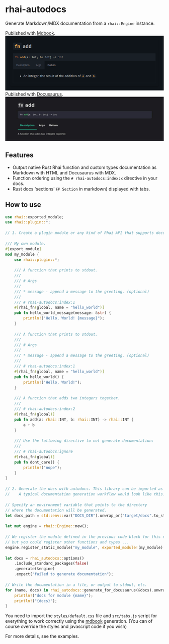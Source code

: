 # rhai-autodocs

Generate Markdown/MDX documentation from a `rhai::Engine` instance.

Published with [Mdbook](https://rust-lang.github.io/mdBook/index.html).
![generated documentation for mdbook](assets/mdbook.png)
Published with [Docusaurus](https://docusaurus.io/).
![generated documentation for docusaurus](assets/docusaurus.jpg)

## Features

- Output native Rust Rhai function and custom types documentation as Markdown with HTML and Docusaurus with MDX.
- Function ordering using the `# rhai-autodocs:index:x` directive in your docs.
- Rust docs 'sections' (`# Section` in markdown) displayed with tabs.

## How to use

```rust
use rhai::exported_module;
use rhai::plugin::*;

// 1. Create a plugin module or any kind of Rhai API that supports documentation on functions and types.

/// My own module.
#[export_module]
mod my_module {
    use rhai::plugin::*;

    /// A function that prints to stdout.
    ///
    /// # Args
    ///
    /// * message - append a message to the greeting. (optional)
    ///
    /// # rhai-autodocs:index:1
    #[rhai_fn(global, name = "hello_world")]
    pub fn hello_world_message(message: &str) {
        println!("Hello, World! {message}");
    }

    /// A function that prints to stdout.
    ///
    /// # Args
    ///
    /// * message - append a message to the greeting. (optional)
    ///
    /// # rhai-autodocs:index:1
    #[rhai_fn(global, name = "hello_world")]
    pub fn hello_world() {
        println!("Hello, World!");
    }

    /// A function that adds two integers together.
    ///
    /// # rhai-autodocs:index:2
    #[rhai_fn(global)]
    pub fn add(a: rhai::INT, b: rhai::INT) -> rhai::INT {
        a + b
    }

    /// Use the following directive to not generate documentation:
    ///
    /// # rhai-autodocs:ignore
    #[rhai_fn(global)]
    pub fn dont_care() {
        println!("nope");
    }
}

// 2. Generate the docs with autodocs. This library can be imported as a build dependency into your build script.
//    A typical documentation generation workflow would look like this:

// Specify an environment variable that points to the directory
// where the documentation will be generated.
let docs_path = std::env::var("DOCS_DIR").unwrap_or("target/docs".to_string());

let mut engine = rhai::Engine::new();

// We register the module defined in the previous code block for this example,
// but you could register other functions and types ...
engine.register_static_module("my_module", exported_module!(my_module).into());

let docs = rhai_autodocs::options()
    .include_standard_packages(false)
    .generate(&engine)
    .expect("failed to generate documentation");

// Write the documentation in a file, or output to stdout, etc.
for (name, docs) in rhai_autodocs::generate_for_docusaurus(&docs).unwrap() {
    println!("docs for module {name}");
    println!("{docs}");
}
```

You need to import the `styles/default.css` file and `src/tabs.js` script for everything to work correctly using the [mdbook](https://rust-lang.github.io/mdBook/index.html) generation. (You can of course override the styles and javascript code if you wish)

For more details, see the examples.
